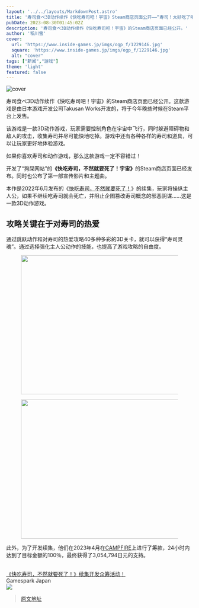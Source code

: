 ```yaml
---
layout: '../../layouts/MarkdownPost.astro'
title: '寿司食べ3D动作续作《快吃寿司吧！宇宙》Steam商店页面公开——“寿司！太好吃了吧！反省一下！”'
pubDate: 2023-08-30T01:45:02Z
description: '寿司食べ3D动作续作《快吃寿司吧！宇宙》的Steam商店页面已经公开。'
author: '稻川雪'
cover:
  url: 'https://www.inside-games.jp/imgs/ogp_f/1229146.jpg'
  square: 'https://www.inside-games.jp/imgs/ogp_f/1229146.jpg'
  alt: "cover"
tags: ["新闻","游戏"]
theme: 'light'
featured: false
---
```


![cover](https://www.inside-games.jp/imgs/ogp_f/1229146.jpg)

寿司食べ3D动作续作《快吃寿司吧！宇宙》的Steam商店页面已经公开。这款游戏是由日本游戏开发公司Takusan Works开发的，将于今年晚些时候在Steam平台上发售。

该游戏是一款3D动作游戏，玩家需要控制角色在宇宙中飞行，同时躲避障碍物和敌人的攻击，收集寿司并尽可能快地吃掉。游戏中还有各种各样的寿司和道具，可以让玩家更好地体验游戏。

如果你喜欢寿司和动作游戏，那么这款游戏一定不容错过！

<figure class="ctms-editor-twitter"><blockquote class="twitter-tweet" data-conversation=""><a href="https://twitter.com/tadasumen/status/1696461370076922031"></a></blockquote><script async="" charset="utf-8" src="https://platform.twitter.com/widgets.js"></script></figure>
<p>开发了“狗屎网站”的<b>《快吃寿司，不然就要死了！宇宙》</b>的Steam商店页面已经发布。同时也公布了第一部宣传影片和主题曲。</p>
<p>本作是2022年6月发布的《<a target="_blank" rel="noopener noreferrer nofollow" href="https://store.steampowered.com/app/2000280/_/">快吃寿司，不然就要死了！</a>》的续集，玩家将操纵主人公，如果不继续吃寿司就会死亡，并阻止企图篡改寿司概念的邪恶阴谋……这是一款3D动作游戏。</p>
<h2>攻略关键在于对寿司的热爱</h2>
<p>通过跳跃动作和对寿司的热爱攻略40多种多彩的3D关卡，就可以获得“寿司灵魂”。通过选择强化主人公动作的技能，也提高了游戏攻略的自由度。</p>
<figure class="ctms-editor-image"><img src="https://www.inside-games.jp/imgs/zoom/1229149.jpg" class="inline-article-image" width="670" height="376"></figure>
<figure class="ctms-editor-image"><img src="https://www.inside-games.jp/imgs/zoom/1229150.jpg" class="inline-article-image" width="670" height="376"></figure>
<p>此外，为了开发续集，他们在2023年4月在<a target="_blank" rel="noopener noreferrer nofollow" href="https://camp-fire.jp/projects/view/667487?utm_campaign=cp_share_c_msg_projects_show">CAMPFIRE</a>上进行了筹款，24小时内达到了目标金额的100％，最终获得了3,054,794日元的支持。</p>
<br>
<div class="link-card"><a href="https://www.gamespark.jp/article/2023/04/04/128678.html" target="_blank"><div class="link-card-title">《快吃寿司，不然就要死了！》续集开发众筹活动！</div></a><div class="link-card-description">Gamespark Japan</div><div class="link-card-image"><img src="https://www.gamespark.jp/imgs/ogp/gamespark.png"></div></div>

>[原文地址](https://www.inside-games.jp/article/2023/08/30/148169.html)  